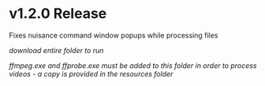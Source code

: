 # v1.2.0 Release

Fixes nuisance command window popups while processing files

*download entire folder to run*

*ffmpeg.exe and ffprobe.exe must be added to this folder in order to process videos*
*- a copy is provided in the resources folder*
